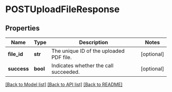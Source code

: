 # POSTUploadFileResponse

## Properties
Name | Type | Description | Notes
------------ | ------------- | ------------- | -------------
**file_id** | **str** | The unique ID of the uploaded PDF file.  | [optional] 
**success** | **bool** | Indicates whether the call succeeded.  | [optional] 

[[Back to Model list]](../README.md#documentation-for-models) [[Back to API list]](../README.md#documentation-for-api-endpoints) [[Back to README]](../README.md)


